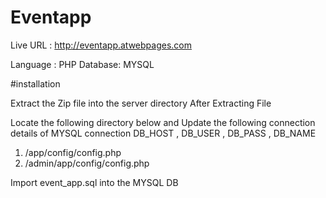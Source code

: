 # Eventapp
Live URL : http://eventapp.atwebpages.com

Language : PHP
Database: MYSQL

#installation

Extract the Zip file into the server  directory
After Extracting File

Locate the following directory below and Update the following connection details of MYSQL connection DB_HOST , DB_USER , DB_PASS  , DB_NAME

1. /app/config/config.php
2. /admin/app/config/config.php

Import event_app.sql into the MYSQL DB

